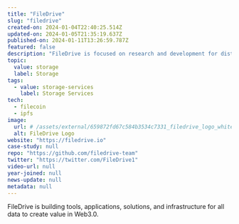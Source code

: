 ```yaml
---
title: "FileDrive"
slug: "filedrive"
created-on: 2024-01-04T22:40:25.514Z
updated-on: 2024-01-05T21:35:19.637Z
published-on: 2024-01-11T13:26:59.787Z
featured: false
description: "FileDrive is focused on research and development for distributed storage on the Filecoin network."
topic:
  value: storage
  label: Storage
tags:
  - value: storage-services
    label: Storage Services
tech:
  - filecoin
  - ipfs
image:
  url: # /assets/external/659872fd67c584b3534c7331_filedrive_logo_white.png
  alt: FileDrive Logo
website: "https://filedrive.io"
case-study: null
repo: "https://github.com/filedrive-team"
twitter: "https://twitter.com/FileDrive1"
video-url: null
year-joined: null
news-update: null
metadata: null
---
```


FileDrive is building tools, applications, solutions, and infrastructure for all data to create value in Web3.0.
